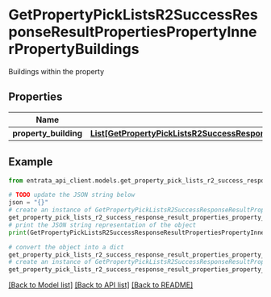 # GetPropertyPickListsR2SuccessResponseResultPropertiesPropertyInnerPropertyBuildings

Buildings within the property

## Properties

Name | Type | Description | Notes
------------ | ------------- | ------------- | -------------
**property_building** | [**List[GetPropertyPickListsR2SuccessResponseResultPropertiesPropertyInnerPropertyBuildingsPropertyBuildingInner]**](GetPropertyPickListsR2SuccessResponseResultPropertiesPropertyInnerPropertyBuildingsPropertyBuildingInner.md) |  | 

## Example

```python
from entrata_api_client.models.get_property_pick_lists_r2_success_response_result_properties_property_inner_property_buildings import GetPropertyPickListsR2SuccessResponseResultPropertiesPropertyInnerPropertyBuildings

# TODO update the JSON string below
json = "{}"
# create an instance of GetPropertyPickListsR2SuccessResponseResultPropertiesPropertyInnerPropertyBuildings from a JSON string
get_property_pick_lists_r2_success_response_result_properties_property_inner_property_buildings_instance = GetPropertyPickListsR2SuccessResponseResultPropertiesPropertyInnerPropertyBuildings.from_json(json)
# print the JSON string representation of the object
print(GetPropertyPickListsR2SuccessResponseResultPropertiesPropertyInnerPropertyBuildings.to_json())

# convert the object into a dict
get_property_pick_lists_r2_success_response_result_properties_property_inner_property_buildings_dict = get_property_pick_lists_r2_success_response_result_properties_property_inner_property_buildings_instance.to_dict()
# create an instance of GetPropertyPickListsR2SuccessResponseResultPropertiesPropertyInnerPropertyBuildings from a dict
get_property_pick_lists_r2_success_response_result_properties_property_inner_property_buildings_from_dict = GetPropertyPickListsR2SuccessResponseResultPropertiesPropertyInnerPropertyBuildings.from_dict(get_property_pick_lists_r2_success_response_result_properties_property_inner_property_buildings_dict)
```
[[Back to Model list]](../README.md#documentation-for-models) [[Back to API list]](../README.md#documentation-for-api-endpoints) [[Back to README]](../README.md)



